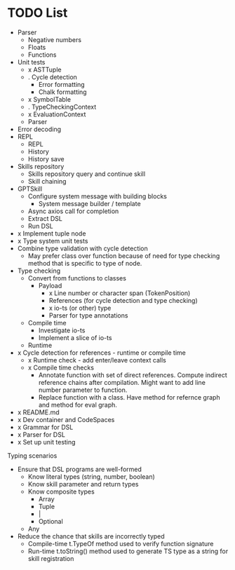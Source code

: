 # TODO List

* Parser
  * Negative numbers
  * Floats
  * Functions
* Unit tests
  * x ASTTuple
  * . Cycle detection
    * Error formatting
    * Chalk formatting
  * x SymbolTable
  * . TypeCheckingContext
  * x EvaluationContext
  * Parser
* Error decoding
* REPL
  * REPL
  * History
  * History save
* Skills repository
  * Skills repository query and continue skill
  * Skill chaining
* GPTSkill
  * Configure system message with building blocks
    * System message builder / template
  * Async axios call for completion
  * Extract DSL
  * Run DSL
* x Implement tuple node
* x Type system unit tests
* Combine type validation with cycle detection
  * May prefer class over function because of need for type checking method that is specific to type of node.
* Type checking
  * Convert from functions to classes
    * Payload
      * x Line number or character span (TokenPosition)
      * References (for cycle detection and type checking)
      * x io-ts (or other) type
      * Parser for type annotations
  * Compile time
    * Investigate io-ts
    * Implement a slice of io-ts
  * Runtime
* x Cycle detection for references - runtime or compile time
  * x Runtime check - add enter/leave context calls
  * x Compile time checks
    * Annotate function with set of direct references. Compute indirect reference chains after compilation. Might want to add line number parameter to function.
    * Replace function with a class. Have method for refernce graph and method for eval graph.
* x README.md
* x Dev container and CodeSpaces
* x Grammar for DSL
* x Parser for DSL
* x Set up unit testing


Typing scenarios
* Ensure that DSL programs are well-formed
  * Know literal types (string, number, boolean)
  * Know skill parameter and return types
  * Know composite types
    * Array
    * Tuple
    * |
    * Optional
  * Any
* Reduce the chance that skills are incorrectly typed
  * Compile-time t.TypeOf<X> method used to verify function signature
  * Run-time t.toString() method used to generate TS type as a string for skill registration
